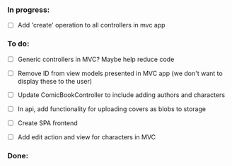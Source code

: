 ### In progress:
- [ ] Add 'create' operation to all controllers in mvc app

### To do:
- [ ] Generic controllers in MVC? Maybe help reduce code
- [ ] Remove ID from view models presented in MVC app (we don't want to display these to the user)
- [ ] Update ComicBookController to include adding authors and characters
- [ ] In api, add functionality for uploading covers as blobs to storage
- [ ] Create SPA frontend
- [ ] Add edit action and view for characters in MVC


### Done: